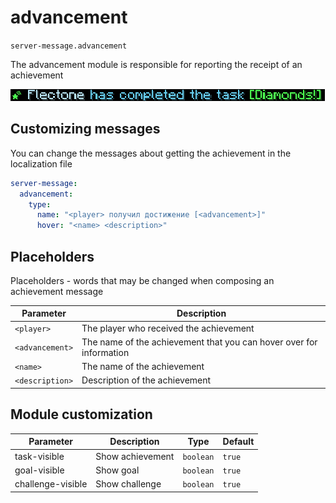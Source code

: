 # advancement
`server-message.advancement`

The advancement module is responsible for reporting the receipt of an achievement

![advancement](advancement.png)

## Customizing messages
You can change the messages about getting the achievement in the localization file
```yaml
server-message:
  advancement:
    type:
      name: "<player> получил достижение [<advancement>]"
      hover: "<name> <description>"
```

## Placeholders

Placeholders - words that may be changed when composing an achievement message

| Parameter       | Description                                                         |
| --------------- | ------------------------------------------------------------------- |
| `<player>`      | The player who received the achievement                             |
| `<advancement>` | The name of the achievement that you can hover over for information |
| `<name>`        | The name of the achievement                                         |
| `<description>` | Description of the achievement                                      |

## Module customization

| Parameter         | Description      | Type      | Default |
| ----------------- | ---------------- | --------- | ------- |
| task-visible      | Show achievement | `boolean` | `true`  |
| goal-visible      | Show goal        | `boolean` | `true`  |
| challenge-visible | Show challenge   | `boolean` | `true`  |
